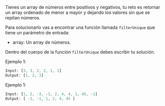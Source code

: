 Tienes un array de números entre positivos y negativos, tu reto es retornar un array ordenado de menor a mayor y dejando los valores sin que se repitan números.

Para solucionarlo vas a encontrar una función llamada `filterUnique` que tiene un parámetro de entrada:

- array: Un array de números.

Dentro del cuerpo de la función `filterUnique` debes escribir tu solución.

Ejemplo 1:

```js
Input: [3, 3, 2, 2, 1, 1]
Output: [1, 2, 3]
```


Ejemplo 1:

```js
Input: [1, 2, -3, -1, 2, 4, 4, 1, 45, -1]
Output: [ -3, -1, 1, 2, 4, 45 ]
```
